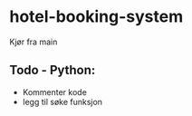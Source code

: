 # hotel-booking-system

Kjør fra main


## Todo - Python:
- Kommenter kode
- legg til søke funksjon
